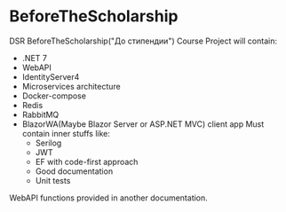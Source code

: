 # BeforeTheScholarship
DSR BeforeTheScholarship("До стипендии") Course Project will contain:
  * .NET 7
  * WebAPI
  * IdentityServer4
  * Microservices architecture
  * Docker-compose
  * Redis
  * RabbitMQ
  * BlazorWA(Maybe Blazor Server or ASP.NET MVC) client app
    Must contain inner stuffs like:
    * Serilog
    * JWT
    * EF with code-first approach
    * Good documentation
    * Unit tests

WebAPI functions provided in another documentation.
